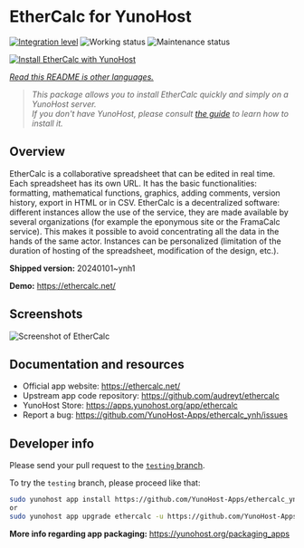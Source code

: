 <!--
N.B.: This README was automatically generated by <https://github.com/YunoHost/apps/tree/master/tools/readme_generator>
It shall NOT be edited by hand.
-->

# EtherCalc for YunoHost

[![Integration level](https://dash.yunohost.org/integration/ethercalc.svg)](https://dash.yunohost.org/appci/app/ethercalc) ![Working status](https://ci-apps.yunohost.org/ci/badges/ethercalc.status.svg) ![Maintenance status](https://ci-apps.yunohost.org/ci/badges/ethercalc.maintain.svg)

[![Install EtherCalc with YunoHost](https://install-app.yunohost.org/install-with-yunohost.svg)](https://install-app.yunohost.org/?app=ethercalc)

*[Read this README is other languages.](./ALL_README.md)*

> *This package allows you to install EtherCalc quickly and simply on a YunoHost server.*  
> *If you don't have YunoHost, please consult [the guide](https://yunohost.org/install) to learn how to install it.*

## Overview

EtherCalc is a collaborative spreadsheet that can be edited in real time. Each spreadsheet has its own URL. It has the basic functionalities: formatting, mathematical functions, graphics, adding comments, version history, export in HTML or in CSV. EtherCalc is a decentralized software: different instances allow the use of the service, they are made available by several organizations (for example the eponymous site or the FramaCalc service). This makes it possible to avoid concentrating all the data in the hands of the same actor. Instances can be personalized (limitation of the duration of hosting of the spreadsheet, modification of the design, etc.).

**Shipped version:** 20240101~ynh1

**Demo:** <https://ethercalc.net/>

## Screenshots

![Screenshot of EtherCalc](./doc/screenshots/screenshot.png)

## Documentation and resources

- Official app website: <https://ethercalc.net/>
- Upstream app code repository: <https://github.com/audreyt/ethercalc>
- YunoHost Store: <https://apps.yunohost.org/app/ethercalc>
- Report a bug: <https://github.com/YunoHost-Apps/ethercalc_ynh/issues>

## Developer info

Please send your pull request to the [`testing` branch](https://github.com/YunoHost-Apps/ethercalc_ynh/tree/testing).

To try the `testing` branch, please proceed like that:

```bash
sudo yunohost app install https://github.com/YunoHost-Apps/ethercalc_ynh/tree/testing --debug
or
sudo yunohost app upgrade ethercalc -u https://github.com/YunoHost-Apps/ethercalc_ynh/tree/testing --debug
```

**More info regarding app packaging:** <https://yunohost.org/packaging_apps>
